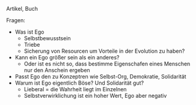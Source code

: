 Artikel, Buch


Fragen:
- Was ist Ego
	- Selbstbewusstsein
	- Triebe
	- Sicherung von Resourcen um Vorteile in der Evolution zu haben?
- Kann ein Ego größer sein als ein anderes?
	- Oder ist es nicht so, dass bestimme Eigenschafen eines Menschen nur den Anschein ergeben
- Passt Ego den zu Konzeptren wie Selbst-Org, Demokratie, Solidarität
- Warum ist Ego eigentlich Böse? Und Solidarität gut?
	- Lieberal = die Wahrheit liegt im Einzelnen
	- Selbstverwirklichung ist ein hoher Wert, Ego aber negativ